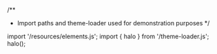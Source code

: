 <!--
type: template
name: overlay
-->
/**
 * Import paths and theme-loader used for demonstration purposes
 */

import '/resources/elements.js';
import { halo } from '/theme-loader.js';
halo();
